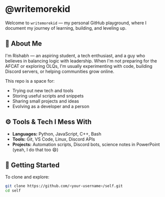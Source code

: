 # @writemorekid 

Welcome to `writemorekid` — my personal GitHub playground, where I document my journey of learning, building, and leveling up. 

## 🧠 About Me

I'm Rishabh — an aspiring student, a tech enthusiast, and a guy who believes in balancing logic with leadership. When I'm not preparing for the AFCAT or exploring OLQs, I'm usually experimenting with code, building Discord servers, or helping communities grow online.

This repo is a space for:
- Trying out new tech and tools
- Storing useful scripts and snippets
- Sharing small projects and ideas
- Evolving as a developer and a person

## ⚙️ Tools & Tech I Mess With

- **Languages:** Python, JavaScript, C++, Bash
- **Tools:** Git, VS Code, Linux, Discord APIs
- **Projects:** Automation scripts, Discord bots, science notes in PowerPoint (yeah, I do that too 😄)

## 🚀 Getting Started

To clone and explore:

```bash
git clone https://github.com/<your-username>/self.git
cd self
